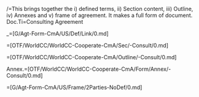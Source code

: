 /=This brings together the i) defined terms, ii) Section content, iii) Outline, iv) Annexes and v) frame of agreement.  It makes a full form of document.
Doc.Ti=Consulting Agreement

_=[G/Agt-Form-CmA/US/Def/Link/0.md]

=[OTF/WorldCC/WorldCC-Cooperate-CmA/Sec/-Consult/0.md]

=[OTF/WorldCC/WorldCC-Cooperate-CmA/Outline/-Consult/0.md]

Annex.=[OTF/WorldCC/WorldCC-Cooperate-CmA/Form/Annex/-Consult/0.md]

=[G/Agt-Form-CmA/US/Frame/2Parties-NoDef/0.md]